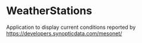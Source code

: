 # WeatherStations
Application to display current conditions reported by https://developers.synopticdata.com/mesonet/
